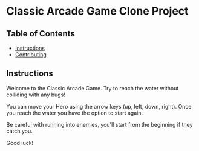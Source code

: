 # Classic Arcade Game Clone Project

## Table of Contents

- [Instructions](#instructions)
- [Contributing](#contributing)

## Instructions

Welcome to the Classic Arcade Game. Try to reach the water without colliding with any bugs!

You can move your Hero using the arrow keys (up, left, down, right).
Once you reach the water you have the option to start again.

Be careful with running into enemies, you'll start from the beginning if they catch you.

Good luck!
